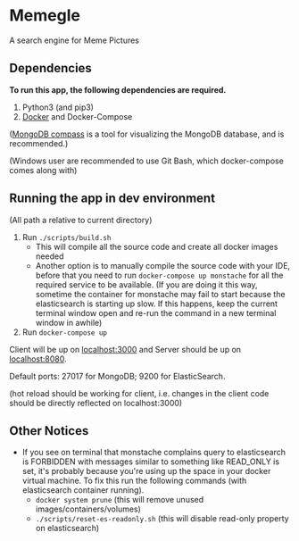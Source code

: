 # Memegle

A search engine for Meme Pictures

## Dependencies
**To run this app, the following dependencies are required.**
1. Python3 (and pip3)
2. [Docker](https://www.docker.com/products/docker-desktop) and Docker-Compose

([MongoDB compass](https://www.mongodb.com/products/compass) is a tool for visualizing the MongoDB database, and is recommended.)

(Windows user are recommended to use Git Bash, which docker-compose comes along with)

## Running the app in dev environment
(All path a relative to current directory)
1. Run `./scripts/build.sh`
    - This will compile all the source code and create all docker images needed
    - Another option is to manually compile the source code with your IDE, before that you need to run `docker-compose up monstache` for all the required service to be available. (If you are doing it this way, sometime the container for monstache may fail to start because the elasticsearch is starting up slow. If this happens, keep the current terminal window open and re-run the command in a new terminal window in awhile)
2. Run `docker-compose up`

Client will be up on [localhost:3000]() and Server should be up on [localhost:8080](). 

Default ports: 27017 for MongoDB; 9200 for ElasticSearch.

(hot reload should be working for client, i.e. changes in the client code should be directly reflected on localhost:3000)

## Other Notices
- If you see on terminal that monstache complains query to elasticsearch is FORBIDDEN with messages similar to something like READ_ONLY is set, it's probably because you're using up the space in your docker virtual machine. To fix this run the following commands (with elasticsearch container running).
    - `docker system prune` (this will remove unused images/containers/volumes)
    - `./scripts/reset-es-readonly.sh` (this will disable read-only property on elasticsearch)

